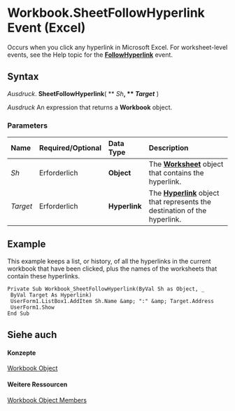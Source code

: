 
# Workbook.SheetFollowHyperlink Event (Excel)

Occurs when you click any hyperlink in Microsoft Excel. For worksheet-level events, see the Help topic for the  **[FollowHyperlink](c63eec19-008e-bfb5-1357-3d02426c1bab.md)** event.


## Syntax

 _Ausdruck_. **SheetFollowHyperlink**( ** _Sh_**, ** _Target_** )

 _Ausdruck_ An expression that returns a **Workbook** object.


### Parameters



|**Name**|**Required/Optional**|**Data Type**|**Description**|
|:-----|:-----|:-----|:-----|
| _Sh_|Erforderlich|**Object**|The  **[Worksheet](182b705e-854a-81cc-a4b0-59b942de55ae.md)** object that contains the hyperlink.|
| _Target_|Erforderlich|**Hyperlink**|The  **[Hyperlink](8bdd2c2f-e6eb-a2f2-78c8-b597aa80ec05.md)** object that represents the destination of the hyperlink.|

## Example

This example keeps a list, or history, of all the hyperlinks in the current workbook that have been clicked, plus the names of the worksheets that contain these hyperlinks.


```
Private Sub Workbook_SheetFollowHyperlink(ByVal Sh as Object, _ 
 ByVal Target As Hyperlink) 
 UserForm1.ListBox1.AddItem Sh.Name &amp; ":" &amp; Target.Address 
 UserForm1.Show 
End Sub
```


## Siehe auch


#### Konzepte


[Workbook Object](8c00aa60-c974-eed3-0812-3c9625eb0d4c.md)
#### Weitere Ressourcen


[Workbook Object Members](http://msdn.microsoft.com/library/dce102a3-25de-3ff4-2ce5-bc56e08baca7%28Office.15%29.aspx)